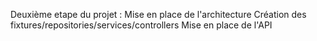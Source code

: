 Deuxième etape du projet :
    Mise en place de l'architecture
    Création des fixtures/repositories/services/controllers
    Mise en place de l'API
